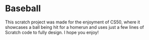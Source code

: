 # Baseball
This scratch project was made for the enjoyment of CS50, where it showcases a ball being hit for a homerun and uses just a few lines of Scratch code to fully design. I hope you enjoy!
